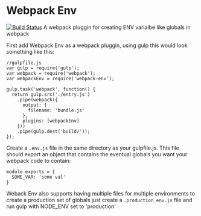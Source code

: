 Webpack Env
================
[![Build Status](https://travis-ci.org/toastynerd/webpack_env.svg)](https://travis-ci.org/toastynerd/webpack_env)
A webpack pluggin for creating ENV varialbe like globals in webpack

First add Webpack Env as a webpack pluggin, using gulp this would 
look something like this:
```
//gulpfile.js
var gulp = require('gulp');
var webpack = require('webpack');
var webpackEnv = require('webpack-env');

gulp.task('webpack', function() {
  return gulp.src('./entry.js')
    .pipe(webpack({
      output: {
        filename: 'bundle.js'
      },
      plugins: [webpackEnv]
    }))
    .pipe(gulp.dest('build/'));
});
```
Create a `.env.js` file in the same directory as your gulpfile.js.
This file should export an object that contains the eventual globals
you want your webpack code to contain:
```
module.exports = {
  SOME_VAR: 'some val'
}
```
Weback Env also supports having multiple files for multiple environments
to create a production set of globals just create a `.production_env.js`
file and run gulp with NODE_ENV set to 'production'
